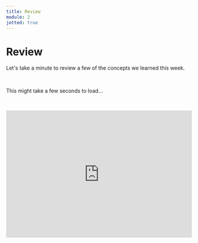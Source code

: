 ```yaml
---
title: Review
module: 2
jotted: true
---
```


# Review

Let's take a minute to review a few of the concepts we learned this week.
<p>&nbsp;</p>
This might take a few seconds to load...
<p>&nbsp;</p>
<iframe src="https://umontanamediaarts.com/MART120/wp-admin/admin-ajax.php?action=h5p_embed&id=5" width="100%" height="345" frameborder="0" allowfullscreen="allowfullscreen" title="Scratch Review"></iframe><script src="https://umontanamediaarts.com/MART120/wp-content/plugins/h5p/h5p-php-library/js/h5p-resizer.js" charset="UTF-8"></script>
